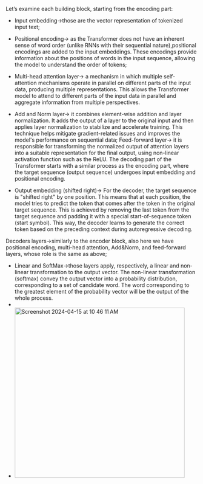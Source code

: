 Let’s examine each building block, starting from the encoding part:

- Input embedding->those are the vector representation of tokenized input text;
- Positional encoding-> as the Transformer does not have an inherent sense of word order (unlike RNNs with their sequential nature),positional encodings are added to the input embeddings. These encodings provide information about the positions of words in the input sequence, allowing the model to understand the order of tokens;
- Multi-head attention layer-> a mechanism in which multiple self-attention mechanisms operate in parallel on different parts of the input data, producing multiple representations. This allows the Transformer model to attend to different parts of the input data in parallel and aggregate information from multiple perspectives.
- Add and Norm layer-> it combines element-wise addition and layer normalization. It adds the output of a layer to the original input and then applies layer normalization to stabilize and accelerate training. This technique helps mitigate gradient-related issues and improves the model's performance on sequential data;
Feed-forward layer-> it is responsible for transforming the normalized output of attention layers into a suitable representation for the final output, using non-linear activation function such as the ReLU.
The decoding part of the Transformer starts with a similar process as the encoding part, where the target sequence (output sequence) undergoes input embedding and positional encoding.

- Output embedding (shifted right)-> For the decoder, the target sequence is "shifted right" by one position. This means that at each position, the model tries to predict the token that comes after the token in the original target sequence. This is achieved by removing the last token from the target sequence and padding it with a special start-of-sequence token (start symbol). This way, the decoder learns to generate the correct token based on the preceding context during autoregressive decoding.

Decoders layers->similarly to the encoder block, also here we have positional encoding, multi-head attention, Add&Norm, and feed-forward layers, whose role is the same as above;

- Linear and SoftMax->those layers apply, respectively, a linear and non-linear transformation to the output vector. The non-linear transformation (softmax) convey the output vector into a probability distribution, corresponding to a set of candidate word. The word corresponding to the greatest element of the probability vector will be the output of the whole process.
-
- <img width="448" alt="Screenshot 2024-04-15 at 10 46 11 AM" src="https://github.com/andysingal/llm-course/assets/20493493/4080d8e4-1f3f-462d-b4b5-ec76d162c439">
